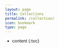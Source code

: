 ```yaml
---
layout: page
title: Collections
permalink: /collection/
icon: bookmark
type: page
---
```


* content
{:toc}



<!-- ## Comments

{% include comments.html %} -->
